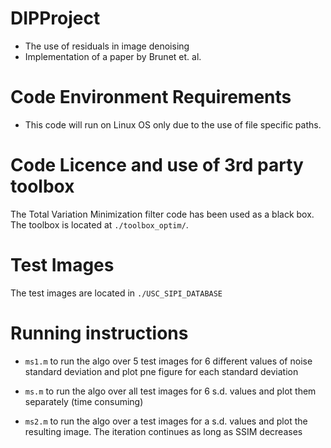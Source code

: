 # DIPProject
* The use of residuals in image denoising
* Implementation of a paper by Brunet et. al.

# Code Environment Requirements
* This code will run on Linux OS only due to the use of file specific paths.

# Code Licence and use of 3rd party toolbox
The Total Variation Minimization filter code has been used as a black box. The toolbox is located at <code>./toolbox_optim/</code>.

# Test Images
The test images are located in <code>./USC_SIPI_DATABASE</code>

# Running instructions
* <code>ms1.m</code> to run the algo over 5 test images for 6 different values of noise standard deviation and plot pne figure for each standard deviation

* <code>ms.m</code> to run the algo over all test images for 6 s.d. values and plot them separately (time consuming)

* <code>ms2.m</code> to run the algo over a test images for a s.d. values and plot the resulting image. The iteration continues as long as SSIM decreases